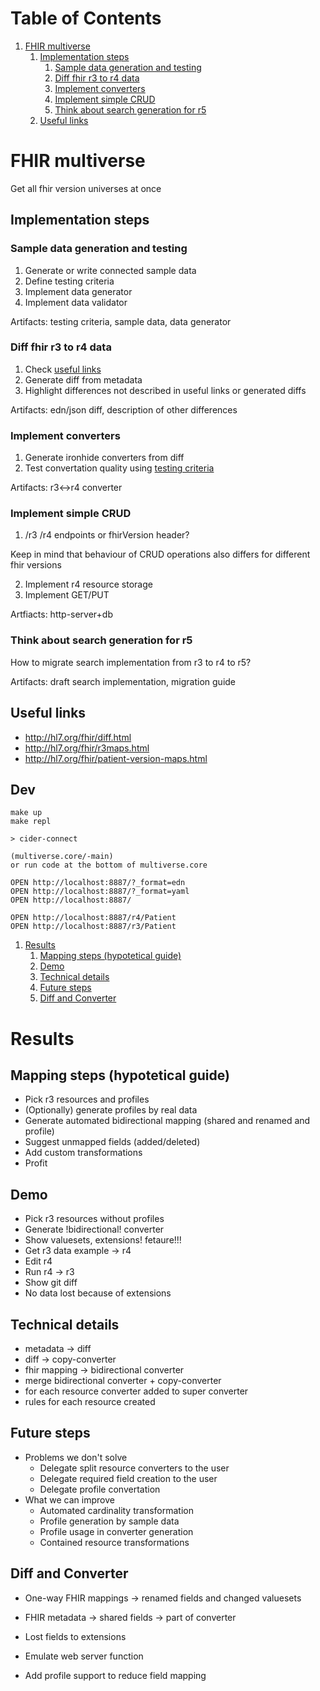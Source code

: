# Table of Contents

1.  [FHIR multiverse](#orga24b827)
    1.  [Implementation steps](#org2ceff12)
        1.  [Sample data generation and testing](#org7769808)
        2.  [Diff fhir r3 to r4 data](#org09749cd)
        3.  [Implement converters](#orgc583f85)
        4.  [Implement simple CRUD](#org9541d62)
        5.  [Think about search generation for r5](#org400483b)
    2.  [Useful links](#org0054e25)


<a id="orga24b827"></a>

# FHIR multiverse

Get all fhir version universes at once


<a id="org2ceff12"></a>

## Implementation steps


<a id="org7769808"></a>

### Sample data generation and testing

1.  Generate or write connected sample data
2.  Define testing criteria
3.  Implement data generator
4.  Implement data validator

Artifacts: testing criteria, sample data, data generator


<a id="org09749cd"></a>

### Diff fhir r3 to r4 data

1.  Check [useful links](#org0054e25)
2.  Generate diff from metadata
3.  Highlight differences not described in useful links or generated diffs

Artifacts: edn/json diff, description of other differences


<a id="orgc583f85"></a>

### Implement converters

1.  Generate ironhide converters from diff
2.  Test convertation quality using [testing criteria](#org7769808)

Artifacts: r3<->r4 converter


<a id="org9541d62"></a>

### Implement simple CRUD

1.  /r3 /r4 endpoints or fhirVersion header?

Keep in mind that behaviour of CRUD operations also differs for
different fhir versions

2.  Implement r4 resource storage
3.  Implement GET/PUT

Artfiacts: http-server+db


<a id="org400483b"></a>

### Think about search generation for r5

How to migrate search implementation from r3 to r4 to r5?

Artifacts: draft search implementation, migration guide


<a id="org0054e25"></a>

## Useful links

* <http://hl7.org/fhir/diff.html>
* <http://hl7.org/fhir/r3maps.html>
* <http://hl7.org/fhir/patient-version-maps.html>



## Dev

```
make up
make repl

> cider-connect

(multiverse.core/-main)
or run code at the bottom of multiverse.core

OPEN http://localhost:8887/?_format=edn
OPEN http://localhost:8887/?_format=yaml
OPEN http://localhost:8887/

OPEN http://localhost:8887/r4/Patient
OPEN http://localhost:8887/r3/Patient

```
1.  [Results](#orgf825e8a)
    1.  [Mapping steps (hypotetical guide)](#org8c5f4ba)
    2.  [Demo](#orgfcf0849)
    3.  [Technical details](#orgdcc1ab5)
    4.  [Future steps](#org9cdf3dc)
    5.  [Diff and Converter](#orga5cd07c)


<a id="orgf825e8a"></a>

# Results


<a id="org8c5f4ba"></a>

## Mapping steps (hypotetical guide)

-   Pick r3 resources and profiles
-   (Optionally) generate profiles by real data
-   Generate automated bidirectional mapping (shared and renamed and profile)
-   Suggest unmapped fields (added/deleted)
-   Add custom transformations
-   Profit


<a id="orgfcf0849"></a>

## Demo

-   Pick r3 resources without profiles
-   Generate !bidirectional! converter
-   Show valuesets, extensions! fetaure!!!
-   Get r3 data example -> r4
-   Edit r4
-   Run r4 -> r3
-   Show git diff
-   No data lost because of extensions


<a id="orgdcc1ab5"></a>

## Technical details

-   metadata -> diff
-   diff -> copy-converter
-   fhir mapping -> bidirectional converter
-   merge bidirectional converter + copy-converter
-   for each resource converter added to super converter
-   rules for each resource created


<a id="org9cdf3dc"></a>

## Future steps

-   Problems we don't solve
    -   Delegate split resource converters to the user
    -   Delegate required field creation to the user
    -   Delegate profile convertation
-   What we can improve
    -   Automated cardinality transformation
    -   Profile generation by sample data
    -   Profile usage in converter generation
    -   Contained resource transformations


<a id="orga5cd07c"></a>

## Diff and Converter

-   One-way FHIR mappings -> renamed fields and changed valuesets
-   FHIR metadata -> shared fields -> part of converter
-   Lost fields to extensions
-   Emulate web server function

-   Add profile support to reduce field mapping
